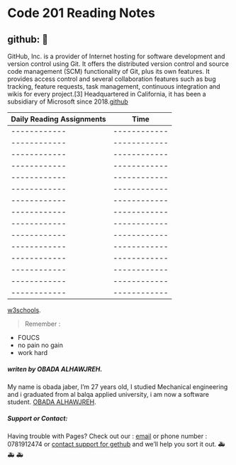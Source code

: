 # Code 201 Reading Notes
## github: &#128175;
GitHub, Inc. is a provider of Internet hosting for software development and version control using Git. It offers the distributed version control and source code management (SCM) functionality of Git, plus its own features. It provides access control and several collaboration features such as bug tracking, feature requests, task management, continuous integration and wikis for every project.[3] Headquartered in California, it has been a subsidiary of Microsoft since 2018.[github](www.github.com)

Daily Reading Assignments | Time
------------  | ------------
------------  | ------------
------------  | ------------
------------  | ------------
------------  | ------------
------------  | ------------
------------  | ------------
------------  | ------------
------------  | ------------
------------  | ------------
------------  | ------------
------------  | ------------
------------  | ------------
------------  | ------------
------------  | ------------
------------  | ------------
 

 [w3schools](https://www.w3schools.com/).
>Remember : 
 * FOUCS
 * no pain no gain
 * work hard


##### *writen by OBADA ALHAWJREH.*

My name is obada jaber, I’m 27 years old, I studied Mechanical engineering and i graduated from al balqa applied university, i am now a software student. [OBADA ALHAWJREH](https://github.com/Obada-gh). 

##### *Support or Contact:*

Having trouble with Pages? Check out our : [email](obada7jaber7@gmail.com) or phone number : 0781912474 or [contact support for gethub](https://support.github.com/contact) and we’ll help you sort it out. &#x1F691; &#x1F691; &#x1F691;
